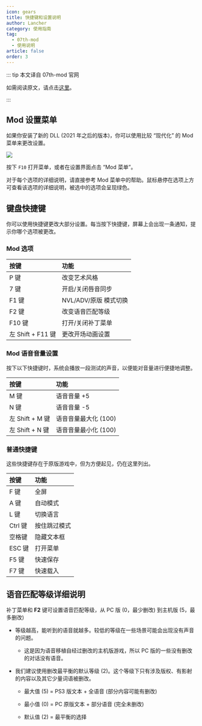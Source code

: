 ```yaml
---
icon: gears
title: 快捷键和设置说明
author: Lancher
category: 使用指南
tag:
  - 07th-mod
  - 使用说明
article: false
order: 3
---
```


::: tip 本文译自 07th-mod 官网

如需阅读原文，请点击[这里](https://07th-mod.com/wiki/Higurashi/Higurashi-Part-2---Patch-configuration-and-keyboard-shortcuts/)。

:::

## Mod 设置菜单

如果你安装了新的 DLL (2021 年之后的版本)，你可以使用比较 “现代化” 的 Mod 菜单来更改设置。

![](https://cdn.iycx.top/higurashi/guide/mod_menu.jpg)  

按下 `F10` 打开菜单，或者在设置界面点击 “Mod 菜单”。

对于每个选项的详细说明，请直接参考 Mod 菜单中的帮助。鼠标悬停在选项上方可查看该选项的详细说明，被选中的选项会呈现绿色。

## 键盘快捷键

你可以使用快捷键更改大部分设置。每当按下快捷键，屏幕上会出现一条通知，提示你哪个选项被更改。

### Mod 选项

| 按键 | 功能 |
| :----|:----|
| P 键| 改变艺术风格|
| 7 键| 开启/关闭唇音同步|
| F1 键| NVL/ADV/原版 模式切换|
| F2 键| 改变语音匹配等级|
| F10 键| 打开/关闭补丁菜单|
| 左 Shift + F11 键| 更改开场动画设置|

### Mod 语音音量设置

按下以下快捷键时，系统会播放一段测试的声音，以便能对音量进行便捷地调整。

| 按键 | 功能 |
| :----|:----|
| M 键| 语音音量 +5|
| N 键| 语音音量 -5|
| 左 Shift + M 键|语音音量最大化 (100)|
| 左 Shift + N 键|语音音量最小化 (100)|

### 普通快捷键

这些快捷键存在于原版游戏中，但为方便起见，仍在这里列出。

| 按键 | 功能 |
| :----|:----|
| F 键|全屏|
| A 键|自动模式|
| L 键|切换语言|
| Ctrl 键|按住跳过模式|
| 空格键|隐藏文本框|
| ESC 键|打开菜单|
| F5 键|快速保存|
| F7 键|快速载入|

## 语音匹配等级详细说明

补丁菜单和 **F2** 键可设置语音匹配等级，从 PC 版 (0，最少删改) 到主机版 (5，最多删改)

- 等级越高，能听到的语音就越多。较低的等级在一些场景可能会出现没有声音的问题。

    - 这是因为语音移植自经过删改的主机版游戏，所以 PC 版的一些没有删改的对话没有语音。

- 我们建议使用删改最平衡的默认等级 (2)。这个等级下只有涉及版权、有影射的内容以及其它少量词语被删改。

    - 最大值 (5) = PS3 版文本 + 全语音 (部分内容可能有删改)

    - 最小值 (0) = PC 原版文本 + 部分语音 (完全未删改)

    - 默认值 (2) = 最平衡的选择



